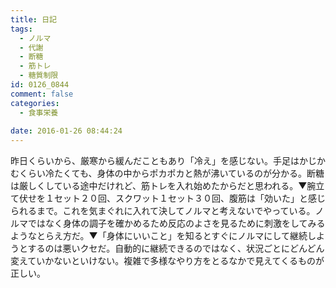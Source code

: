 ```yaml
---
title: 日記
tags:
  - ノルマ
  - 代謝
  - 断糖
  - 筋トレ
  - 糖質制限
id: 0126_0844
comment: false
categories:
  - 食事栄養
   
date: 2016-01-26 08:44:24
---
```


昨日くらいから、厳寒から緩んだこともあり「冷え」を感じない。手足はかじかむくらい冷たくても、身体の中からポカポカと熱が沸いているのが分かる。断糖は厳しくしている途中だけれど、筋トレを入れ始めたからだと思われる。▼腕立て伏せを１セット２０回、スクワット１セット３０回、腹筋は「効いた」と感じられるまで。これを気まぐれに入れて決してノルマと考えないでやっている。ノルマではなく身体の調子を確かめるため反応のよさを見るために刺激をしてみるようなとらえ方だ。▼「身体にいいこと」を知るとすぐにノルマにして継続しようとするのは悪いクセだ。自動的に継続できるのではなく、状況ごとにどんどん変えていかないといけない。複雑で多様なやり方をとるなかで見えてくるものが正しい。